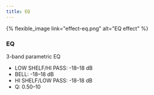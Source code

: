 ```yaml
---
title: EQ
---
```


{% flexible_image link="effect-eq.png" alt="EQ effect" %}

### EQ
3-band parametric EQ

* LOW SHELF/HI PASS: -18–18 dB
* BELL: -18–18 dB
* HI SHELF/LOW PASS: -18-18 dB
* Q: 0.50–10
